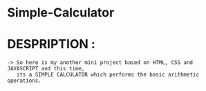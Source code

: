 # Simple-Calculator
# DESPRIPTION : 
    -> So here is my another mini project based on HTML, CSS and JAVASCRIPT and this time,
       its a SIMPLE CALCULATOR which performs the basic arithmetic operations.
